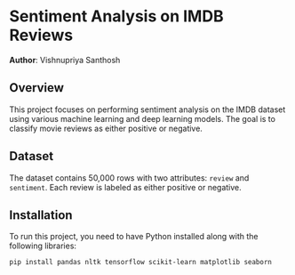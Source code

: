 # Sentiment Analysis on IMDB Reviews

**Author**: Vishnupriya Santhosh  
## Overview

This project focuses on performing sentiment analysis on the IMDB dataset using various machine learning and deep learning models. The goal is to classify movie reviews as either positive or negative.

## Dataset

The dataset contains 50,000 rows with two attributes: `review` and `sentiment`. Each review is labeled as either positive or negative.

## Installation

To run this project, you need to have Python installed along with the following libraries:

```bash
pip install pandas nltk tensorflow scikit-learn matplotlib seaborn
